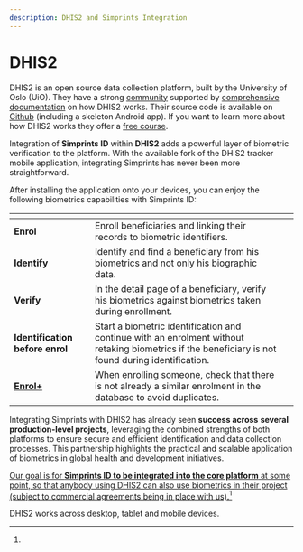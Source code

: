 ```yaml
---
description: DHIS2 and Simprints Integration
---
```


# DHIS2

DHIS2 is an open source data collection platform, built by the University of Oslo (UiO). They have a strong [community](https://community.dhis2.org/) supported by [comprehensive documentation](https://docs.dhis2.org/2.34/en/dhis2\_android\_implementation\_guideline/about-this-guide.html) on how DHIS2 works. Their source code is available on [Github](https://github.com/dhis2) (including a skeleton Android app). If you want to learn more about how DHIS2 works they offer a [free course](https://academy.dhis2.org/courses/course-v1:HISP\_UiO+DHIS2\_101+2020\_Q4/about).

Integration of **Simprints ID** within **DHIS2** adds a powerful layer of biometric verification to the platform. With the available fork of the DHIS2 tracker mobile application, integrating Simprints has never been more straightforward.

After installing the application onto your devices, you can enjoy the following biometrics capabilities with Simprints ID:

<table data-view="cards"><thead><tr><th></th><th></th><th></th></tr></thead><tbody><tr><td><strong>Enrol</strong></td><td>Enroll beneficiaries and linking their records to biometric identifiers.</td><td></td></tr><tr><td><strong>Identify</strong></td><td>Identify and find a beneficiary from his biometrics and not only his biographic data.</td><td></td></tr><tr><td><strong>Verify</strong></td><td>In the detail page of a beneficiary, verify his biometrics against biometrics taken during enrollment.</td><td></td></tr><tr><td><strong>Identification before enrol</strong></td><td>Start a biometric identification and continue with an enrolment without retaking biometrics if the beneficiary is not found during identification.</td><td></td></tr><tr><td><a data-footnote-ref href="#user-content-fn-1"><strong>Enrol+</strong></a></td><td>When enrolling someone, check that there is not already a similar enrolment in the database to avoid duplicates.</td><td></td></tr></tbody></table>

Integrating Simprints with DHIS2 has already seen **success across** **several production-level projects**, leveraging the combined strengths of both platforms to ensure secure and efficient identification and data collection processes. This partnership highlights the practical and scalable application of biometrics in global health and development initiatives.

[Our goal is for **Simprints ID to be integrated into the core platform** at some point, so that anybody using DHIS2 can also use biometrics in their project (subject to commercial agreements being in place with us).](#user-content-fn-2)[^2]

DHIS2 works across desktop, tablet and mobile devices.



[^1]: 

[^2]: 
